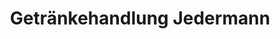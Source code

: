 ---
title: "Getränkehandlung Jedermann"
url: /frankfurt-am-main/getraenkehandlung-jedermann/
shop: Getränke
---